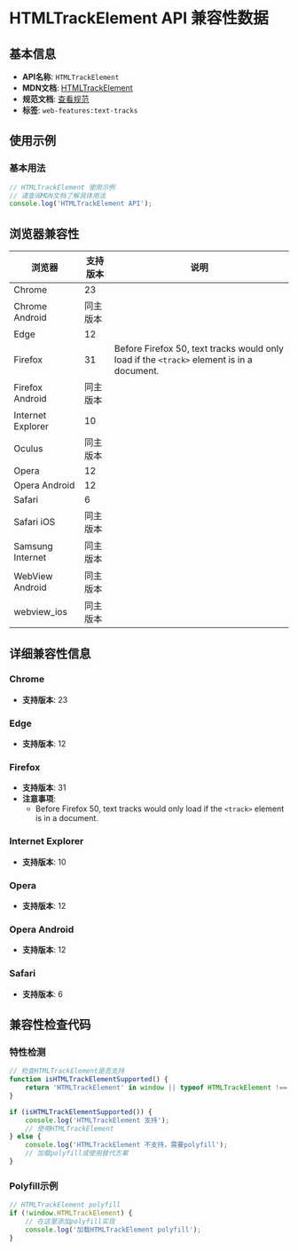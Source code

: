 # HTMLTrackElement API 兼容性数据

## 基本信息

- **API名称**: `HTMLTrackElement`
- **MDN文档**: [HTMLTrackElement](https://developer.mozilla.org/docs/Web/API/HTMLTrackElement)
- **规范文档**: [查看规范](https://html.spec.whatwg.org/multipage/media.html#htmltrackelement)
- **标签**: `web-features:text-tracks`

## 使用示例

### 基本用法

```javascript
// HTMLTrackElement 使用示例
// 请查阅MDN文档了解具体用法
console.log('HTMLTrackElement API');
```

## 浏览器兼容性

| 浏览器 | 支持版本 | 说明 |
|--------|----------|------|
| Chrome | 23 |  |
| Chrome Android | 同主版本 |  |
| Edge | 12 |  |
| Firefox | 31 | Before Firefox 50, text tracks would only load if the `<track>` element is in a document. |
| Firefox Android | 同主版本 |  |
| Internet Explorer | 10 |  |
| Oculus | 同主版本 |  |
| Opera | 12 |  |
| Opera Android | 12 |  |
| Safari | 6 |  |
| Safari iOS | 同主版本 |  |
| Samsung Internet | 同主版本 |  |
| WebView Android | 同主版本 |  |
| webview_ios | 同主版本 |  |

## 详细兼容性信息

### Chrome

- **支持版本**: 23

### Edge

- **支持版本**: 12

### Firefox

- **支持版本**: 31
- **注意事项**:
  - Before Firefox 50, text tracks would only load if the `<track>` element is in a document.

### Internet Explorer

- **支持版本**: 10

### Opera

- **支持版本**: 12

### Opera Android

- **支持版本**: 12

### Safari

- **支持版本**: 6

## 兼容性检查代码

### 特性检测

```javascript
// 检查HTMLTrackElement是否支持
function isHTMLTrackElementSupported() {
    return 'HTMLTrackElement' in window || typeof HTMLTrackElement !== 'undefined';
}

if (isHTMLTrackElementSupported()) {
    console.log('HTMLTrackElement 支持');
    // 使用HTMLTrackElement
} else {
    console.log('HTMLTrackElement 不支持，需要polyfill');
    // 加载polyfill或使用替代方案
}
```

### Polyfill示例

```javascript
// HTMLTrackElement polyfill
if (!window.HTMLTrackElement) {
    // 在这里添加polyfill实现
    console.log('加载HTMLTrackElement polyfill');
}
```

